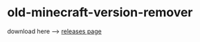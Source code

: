 # old-minecraft-version-remover
download here --> [releases page](https://github.com/Aqua47/old-minecraft-version-remover/releases)

